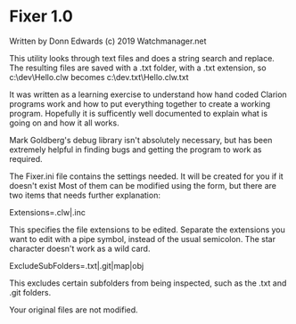 Fixer 1.0
=========

Written by Donn Edwards (c) 2019 Watchmanager.net

This utility looks through text files and does a string search and replace. 
The resulting files are saved with a .txt folder, with a .txt extension, so c:\dev\Hello.clw 
becomes c:\dev\.txt\Hello.clw.txt

It was written as a learning exercise to understand how hand coded Clarion programs work
and how to put everything together to create a working program. Hopefully it is sufficently 
well documented to explain what is going on and how it all works.

Mark Goldberg's debug library isn't absolutely necessary, but has been extremely helpful in finding
bugs and getting the program to work as required.

The Fixer.ini file contains the settings needed. It will be created for you if it doesn't exist
Most of them can be modified using the form, but there are two items that needs further explanation:

Extensions=.clw|.inc

This specifies the file extensions to be edited. Separate the extensions you want to edit with a 
pipe symbol, instead of the usual semicolon. The star character doesn't work as a wild card.

ExcludeSubFolders=.txt|.git|map|obj

This excludes certain subfolders from being inspected, such as the .txt and .git folders.

Your original files are not modified.
